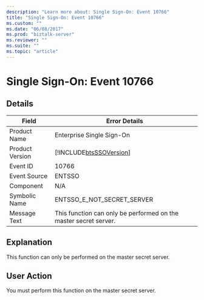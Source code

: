 ```yaml
---
description: "Learn more about: Single Sign-On: Event 10766"
title: "Single Sign-On: Event 10766"
ms.custom: ""
ms.date: "06/08/2017"
ms.prod: "biztalk-server"
ms.reviewer: ""
ms.suite: ""
ms.topic: "article"
---
```

# Single Sign-On: Event 10766
## Details  
  
| Field | Error Details |
|-----------------|------------------------------------------------------------------|
|  Product Name   |                    Enterprise Single Sign-On                     |
| Product Version |    [!INCLUDE[btsSSOVersion](../includes/btsssoversion-md.md)]    |
|    Event ID     |                              10766                               |
|  Event Source   |                              ENTSSO                              |
|    Component    |                               N/A                                |
|  Symbolic Name  |                    ENTSSO_E_NOT_SECRET_SERVER                    |
|  Message Text   | This function can only be performed on the master secret server. |
  
## Explanation  
 This function can only be performed on the master secret server.  
  
## User Action  
 You must perform this function on the master secret server.
